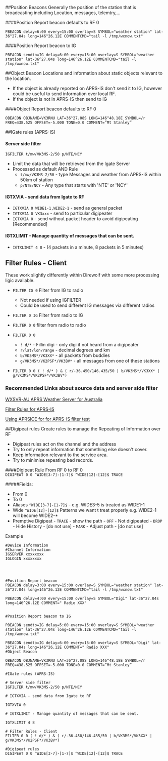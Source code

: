 
##Position Beacons
  Generally the position of the station that is broadcasting including Location, messages, telemtry,...

####Position Report beacon defaults to RF 0

`PBEACON delay=6:00 every=15:00 overlay=S SYMBOL="weather station" lat-36^27.04s long=146^26.12E COMMENTCMD="tail -l /tmp/wxnow.txt"`

####Position Report beacon to IG

`PBEACON sendto=IG delay=6:00 every=15:00 overlay=S SYMBOL="weather station" lat-36^27.04s long=146^26.12E COMMENTCMD="tail -l /tmp/wxnow.txt"`


##Object Beacon
  Locations and information about static objects relevant to the location.
- If the object is already reported on APRS-IS don't send it to IG, however could be useful to send information over local RF.
- If the object is not in APRS-IS then send to IG

####Object Report beacon defaults to RF 0

`OBEACON OBJNAME=VK3RNU LAT=36^27.08S LONG=146^48.18E SYMBOL=/r
FREQ=438.525 OFFSET=-5.000 TONE=0.0 COMMENT=”Mt Stanley”`

##IGate rules (APRS-IS)

#### Server side filter
  `IGFILTER t/mw/VK3MS-2/50 p/NTE/NCY`

- Limit the data that will be retrieved from the Igate Server
- Processed as default AND Rule
  - `t/mw/VK3MS-2/50` - type Messages and weather from APRS-IS within 50km of station
  - `p/NTE/NCY` - Any type that starts with 'NTE' or 'NCY'



#### IGTXVIA - send data from Igate to RF

- `IGTXVIA 0 WIDE1-1,WIDE2-1`   - send as general packet
- `IGTXVIA 0 VK3xxx`     - send to particular digipeater
- `IGTXVIA 0`    - send without packet header to avoid digipeating [Recommended]



#### IGTXLIMIT - Manage quantity of messages that can be sent.


- `IGTXLIMIT 4 8` - (4 packets in a minute, 8 packets in 5 minutes)

## Filter Rules - Client
 These work slightly differently within Direwolf with some more processing ligic available.

- `FILTER IG 0` Filter from IG to radio
  - Not needed if using IGFILTER
  - Could be used to send different IG messages via different radios
- `FILTER 0 IG` Filter from radio to IG
- `FILTER 0 0` filter from radio to radio


- `FILTER 0 0 `
  - `! d/*` - Fillin digi - only digi if not heard from a digipeater
  - `r/lat/lon/range` - decimal degrees and km
  - `b/VK3MS*/VK3XX*` - all packets from buddies
  - `g/VK3MS*/VK2PSF*/VK3BV*` - all messages from one of these stations
- `FILTER 0 0 ( ! d/* ) & ( r/-36.450/146.435/50 | b/VK3MS*/VK3XX* | g/VK3MS*/VK2PSF*/VK3BV*)`

### Recommended Links about source data and server side filter

[WXSVR-AU APRS Weather Server for Australia][e31280c1]

  [e31280c1]: http://mckserver-aw.mmckernan.id.au/wxsvr-au/index.php "AU Weather SERVER"

[Filter Rules for APRS-IS][203c4a3f]

  [203c4a3f]: http://www.aprs-is.net/javaprsfilter.aspx "Filter Rules"


[Using APRSICE for for APRS-IS filter test][7c9ff106]

  [7c9ff106]: https://groups.io/g/APRSISCE/topic/34600041 "APRSICE filter test"

##Digipeat rules
  Create rules to manage the Repeating of Information over RF
- Digipeat rules act on the channel and the address
- Try to only repeat information that something else doesn't cover.
- Keep information relevant to the service area.
- Try to minimise repeating bad records.

####Digipeat Rule From RF 0 to RF 0  
  `DIGIPEAT 0 0 ^WIDE[3-7]-[1-7]$ ^WIDE[12]-[12]$ TRACE`

#####Fields:

  - From 0
  - To 0
  - Aliases `^WIDE[3-7]-[1-7]$` - e.g. WIDE3-5 is treated as WIDE1-1
  - Wide `^WIDE[12]-[12]$` Patterns we want t treat properly e.g. WIDE2-1 will become WIDE2-*
  -  Premptive Digipeat
    - `TRACE` - show the path
    - `OFF` - Not digipeated
    - `DROP` - Hide History - [do not use]
    - `MARK` - Adjust path - [do not use]


Example

```
#Device Information
#Channel Information
IGSERVER xxxxxxxx
IGLOGIN xxxxxxxx




#Position Report beacon
PBEACON delay=3:00 every=15:00 overlay=S SYMBOL="weather station" lat-36^27.04s long=146^26.12E COMMENTCMD="tail -l /tmp/wxnow.txt"

PBEACON delay=4:00 every=15:00 overlay=S SYMBOL="Digi" lat-36^27.04s long=146^26.12E COMMENT=" Radio XXX"


#Position Report beacon to IG

PBEACON sendto=IG delay=5:00 every=15:00 overlay=S SYMBOL="weather station" lat-36^27.04s long=146^26.12E COMMENTCMD="tail -l /tmp/wxnow.txt"

PBEACON sendto=IG delay=6:00 every=15:00 overlay=S SYMBOL="Digi" lat-36^27.04s long=146^26.12E COMMENT=" Radio XXX"
#Object Beacon

OBEACON OBJNAME=VK3RNU LAT=36^27.08S LONG=146^48.18E SYMBOL=/r FREQ=438.525 OFFSET=-5.000 TONE=0.0 COMMENT=”Mt Stanley”

#IGate rules (APRS-IS)

# Server side filter
IGFILTER t/mw/VK3MS-2/50 p/NTE/NCY

# IGTXVIA - send data from Igate to RF

IGTXVIA 0

# IGTXLIMIT - Manage quantity of messages that can be sent.

IGTXLIMIT 4 8

# Filter Rules - Client
FILTER 0 0 ( ! d/* ) & ( r/-36.450/146.435/50 | b/VK3MS*/VK3XX* | g/VK3MS*/VK2PSF*/VK3BV*)

#Digipeat rules
DIGIPEAT 0 0 ^WIDE[3-7]-[1-7]$ ^WIDE[12]-[12]$ TRACE
```

